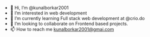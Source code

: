 - 👋 Hi, I’m @kunalborkar2001
- 👀 I’m interested in web development
- 🌱 I’m currently learning Full stack web development at @crio.do
- 💞️ I’m looking to collaborate on Frontend based projects.
- 📫 How to reach me kunalborkar2001@gmai.com

<!---
kunalborkar2001/kunalborkar2001 is a ✨ special ✨ repository because its `README.md` (this file) appears on your GitHub profile.
You can click the Preview link to take a look at your changes.
--->
